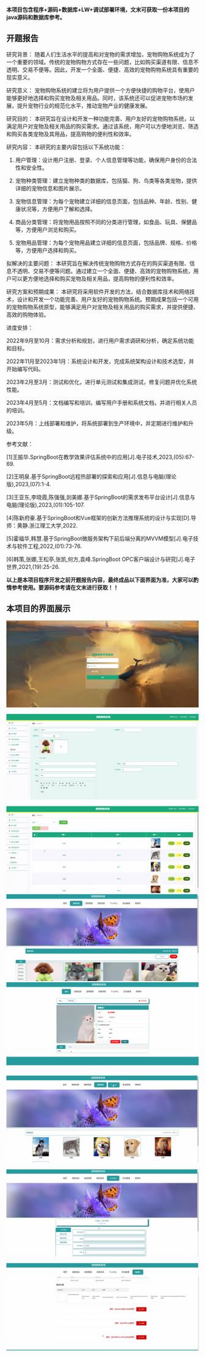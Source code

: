****本项目包含程序+源码+数据库+LW+调试部署环境，文末可获取一份本项目的java源码和数据库参考。****

## ******开题报告******

研究背景：
随着人们生活水平的提高和对宠物的需求增加，宠物购物系统成为了一个重要的领域。传统的宠物购物方式存在一些问题，比如购买渠道有限、信息不透明、交易不便等。因此，开发一个全面、便捷、高效的宠物购物系统具有重要的现实意义。

研究意义：
宠物购物系统的建立将为用户提供一个方便快捷的购物平台，使用户能够更好地选择和购买宠物及相关用品。同时，该系统还可以促进宠物市场的发展，提升宠物行业的规范化水平，推动宠物产业的健康发展。

研究目的：
本研究旨在设计和开发一种功能完善、用户友好的宠物购物系统，以满足用户对宠物及相关用品的购买需求。通过该系统，用户可以方便地浏览、筛选和购买各类宠物及其用品，提高购物的便利性和效率。

研究内容： 本研究的主要内容包括以下系统功能：

  1. 用户管理：设计用户注册、登录、个人信息管理等功能，确保用户身份的合法性和安全性。

  2. 宠物种类管理：建立宠物种类的数据库，包括猫、狗、鸟类等各类宠物，提供详细的宠物信息和图片展示。

  3. 宠物信息管理：为每个宠物建立详细的信息页面，包括品种、年龄、性别、健康状况等，方便用户了解和选择。

  4. 商品分类管理：将宠物用品按照不同的分类进行管理，如食品、玩具、保健品等，方便用户浏览和购买。

  5. 宠物用品管理：为每个宠物用品建立详细的信息页面，包括品牌、规格、价格等，方便用户选择和购买。

拟解决的主要问题：
本研究旨在解决传统宠物购物方式存在的购买渠道有限、信息不透明、交易不便等问题。通过建立一个全面、便捷、高效的宠物购物系统，用户可以更方便地选择和购买宠物及相关用品，提高购物的便利性和效率。

研究方案和预期成果：
本研究将采用软件开发的方法，结合数据库技术和网络技术，设计和开发一个功能完善、用户友好的宠物购物系统。预期成果包括一个可用的宠物购物系统原型，能够满足用户对宠物及相关用品的购买需求，并提供便捷、高效的购物体验。

进度安排：

2022年9月至10月：需求分析和规划，进行用户需求调研和分析，确定系统功能和目标。

2022年11月至2023年1月：系统设计和开发，完成系统架构设计和技术选型，并开始编写代码。

2023年2月至3月：测试和优化，进行单元测试和集成测试，修复问题并优化系统性能。

2023年4月至5月：文档编写和培训，编写用户手册和系统文档，并进行相关人员的培训。

2023年5月：上线部署和维护，将系统部署到生产环境中，并定期进行维护和升级。

参考文献：

[1]王振华.SpringBoot在教学效果评估系统中的应用[J].电子技术,2023,(05):67-69.

[2]王明泉.基于SpringBoot远程热部署的探索和应用[J].信息与电脑(理论版),2023,(07):1-4.

[3]王亚东,李晓霞,陈强强,剡美娜.基于SpringBoot的需求发布平台设计[J].信息与电脑(理论版),2023,(01):105-107.

[4]陈新府豪.基于SpringBoot和Vue框架的创新方法推理系统的设计与实现[D].导师：黄静.浙江理工大学,2022.

[5]霍福华,韩慧.基于SpringBoot微服务架构下前后端分离的MVVM模型[J].电子技术与软件工程,2022,(01):73-76.

[6]韩策,张娜,王松亭,张凯,何方,袁峰.SpringBoot OPC客户端设计与研究[J].电子世界,2021,(19):25-26.

****以上是本项目程序开发之前开题报告内容，最终成品以下面界面为准，大家可以酌情参考使用。要源码参考请在文末进行获取！！****

## ******本项目的界面展示******

![](./res/3ff67422347949b882dc9398b2fbe95c.png)

![](./res/a1e5c6c6365d42d68d1f6e54092ae74f.png)

![](./res/059d2c156e6f412ca35d75b00373230f.png)
![](./res/b9a39e7bc6374eeca1b65944d66ca125.png)![](./res/6aa46d5827ab47f4b25adc39e5de8761.png)

![](./res/8618d5135e8a4921b235b142247d8cf8.png)

![](./res/75bf0bbc93bd4e7d99317a25f6357689.png)

![](./res/d2bdb5f711f24bd0851615e5eff346c1.png)

